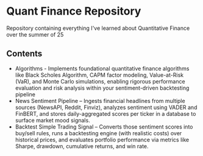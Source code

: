 # Quant Finance Repository

Repository containing everything I've learned about Quantitative Finance over the summer of 25

## Contents
- Algorithms - Implements foundational quantitative finance algorithms like Black Scholes Algorithm, CAPM factor modeling, Value-at-Risk (VaR), and Monte Carlo simulations, enabling rigorous performance evaluation and risk analysis within your sentiment-driven backtesting pipeline
- News Sentiment Pipeline – Ingests financial headlines from multiple sources (NewsAPI, Reddit, Finviz), analyzes sentiment using VADER and FinBERT, and stores daily-aggregated scores per ticker in a database to surface market mood signals.
- Backtest Simple Trading Signal – Converts those sentiment scores into buy/sell rules, runs a backtesting engine (with realistic costs) over historical prices, and evaluates portfolio performance via metrics like Sharpe, drawdown, cumulative returns, and win rate.

